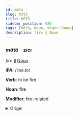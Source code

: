 ```yaml
---
id: môtô
slug: môtô
title: MÔTÔ
sidebar_position: 685
tags: [môtô, Noun, Niger-Congo]
description: fire § Noun
---
```


### môtô&emsp;<span kind="abugida">ƶıcı</span>

*fire* **§** [Noun](../../tags/Noun)

**IPA**: /ˈmo.to/

**Verb**: to be fire

**Noun**: fire

**Modifier**: fire-related

<details>
    <summary>Origin</summary>
    Mwani moto /ˈmó.to/<br/>
    <em>Niger-Congo Language Family</em>
</details>